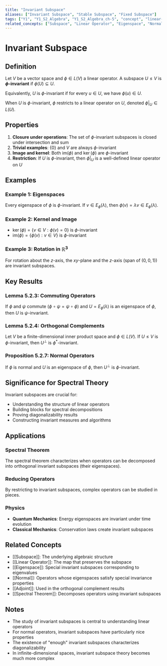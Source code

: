 ```yaml
---
title: "Invariant Subspace"
aliases: ["Invariant Subspace", "Stable Subspace", "Fixed Subspace"]
tags: ["Y1", "Y1_S2_Algebra", "Y1_S2_Algebra_ch-5", "concept", "linear-operator", "subspace", "invariant", "eigenspace", "normal-operator", "spectral-theorem"]
related_concepts: ["Subspace", "Linear Operator", "Eigenspace", "Normal", "Adjoint", "Restriction", "Direct Sum"]
---
```


# Invariant Subspace

## Definition
Let $V$ be a vector space and $\phi \in L(V)$ a linear operator. A subspace $U \leq V$ is **$\phi$-invariant** if $\phi(U) \subseteq U$.

Equivalently, $U$ is $\phi$-invariant if for every $u \in U$, we have $\phi(u) \in U$.

When $U$ is $\phi$-invariant, $\phi$ restricts to a linear operator on $U$, denoted $\phi|_U \in L(U)$.

## Properties
1. **Closure under operations**: The set of $\phi$-invariant subspaces is closed under intersection and sum
2. **Trivial examples**: $\{0\}$ and $V$ are always $\phi$-invariant
3. **Image and kernel**: Both $\text{im}(\phi)$ and $\ker(\phi)$ are $\phi$-invariant
4. **Restriction**: If $U$ is $\phi$-invariant, then $\phi|_U$ is a well-defined linear operator on $U$

## Examples

### Example 1: Eigenspaces
Every eigenspace of $\phi$ is $\phi$-invariant. If $v \in E_\phi(\lambda)$, then $\phi(v) = \lambda v \in E_\phi(\lambda)$.

### Example 2: Kernel and Image
- $\ker(\phi) = \{v \in V : \phi(v) = 0\}$ is $\phi$-invariant
- $\text{im}(\phi) = \{\phi(v) : v \in V\}$ is $\phi$-invariant

### Example 3: Rotation in $\mathbb{R}^3$
For rotation about the $z$-axis, the $xy$-plane and the $z$-axis (span of $(0,0,1)$) are invariant subspaces.

## Key Results

### Lemma 5.2.3: Commuting Operators
If $\phi$ and $\psi$ commute ($\phi \circ \psi = \psi \circ \phi$) and $U = E_\phi(\lambda)$ is an eigenspace of $\phi$, then $U$ is $\psi$-invariant.

### Lemma 5.2.4: Orthogonal Complements
Let $V$ be a finite-dimensional inner product space and $\phi \in L(V)$. If $U \leq V$ is $\phi$-invariant, then $U^{\perp}$ is $\phi^*$-invariant.

### Proposition 5.2.7: Normal Operators
If $\phi$ is normal and $U$ is an eigenspace of $\phi$, then $U^{\perp}$ is $\phi$-invariant.

## Significance for Spectral Theory
Invariant subspaces are crucial for:
- Understanding the structure of linear operators
- Building blocks for spectral decompositions
- Proving diagonalizability results
- Constructing invariant measures and algorithms

## Applications

### Spectral Theorem
The spectral theorem characterizes when operators can be decomposed into orthogonal invariant subspaces (their eigenspaces).

### Reducing Operators
By restricting to invariant subspaces, complex operators can be studied in pieces.

### Physics
- **Quantum Mechanics**: Energy eigenspaces are invariant under time evolution
- **Classical Mechanics**: Conservation laws create invariant subspaces

## Related Concepts
- [[Subspace]]: The underlying algebraic structure
- [[Linear Operator]]: The map that preserves the subspace
- [[Eigenspace]]: Special invariant subspaces corresponding to eigenvalues
- [[Normal]]: Operators whose eigenspaces satisfy special invariance properties
- [[Adjoint]]: Used in the orthogonal complement results
- [[Spectral Theorem]]: Decomposes operators using invariant subspaces

## Notes
- The study of invariant subspaces is central to understanding linear operators
- For normal operators, invariant subspaces have particularly nice properties
- The existence of "enough" invariant subspaces characterizes diagonalizability
- In infinite-dimensional spaces, invariant subspace theory becomes much more complex